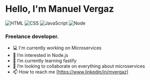# Hello, I'm Manuel Vergaz
![HTML](https://img.shields.io/badge/HTML-Expert-darkgreen)
![CSS](https://img.shields.io/badge/CSS-Expert-darkgreen)
![JavaScript](https://img.shields.io/badge/JavaScript-Expert-darkgreen)
![Node](https://img.shields.io/badge/Node-Intermediate-yellow)
### Freelance developer.
- 💻 I'm currently working on Microservices
- 👀 I’m interested in Node.js
- 🌱 I’m currently learning fastify
- 💞️ I’m looking to collaborate on everything about microservices
- 📫 How to reach me [https://www.linkedin/in/mvergaz]
